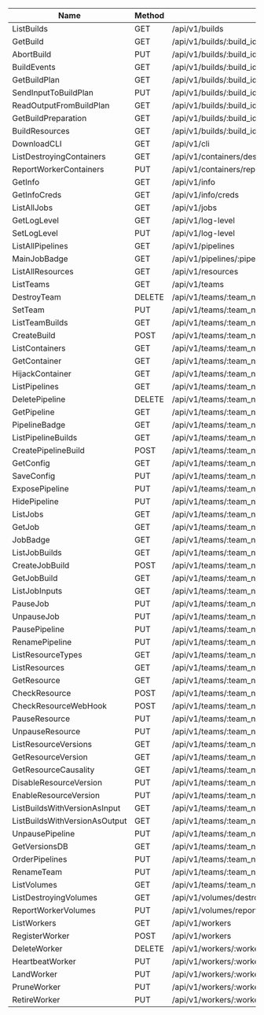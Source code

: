 | Name                          | Method | Path                                                                                                               | Status   |  
|-------------------------------|--------|--------------------------------------------------------------------------------------------------------------------|----------|
| ListBuilds                    | GET    | /api/v1/builds                                                                                                     | Done     |
| GetBuild                      | GET    | /api/v1/builds/:build_id                                                                                           | Done     |
| AbortBuild                    | PUT    | /api/v1/builds/:build_id/abort                                                                                     | Later    |
| BuildEvents                   | GET    | /api/v1/builds/:build_id/events                                                                                    | Later    |
| GetBuildPlan                  | GET    | /api/v1/builds/:build_id/plan                                                                                      | Later    |
| SendInputToBuildPlan          | PUT    | /api/v1/builds/:build_id/plan/:plan_id/input                                                                       | Later    |
| ReadOutputFromBuildPlan       | GET    | /api/v1/builds/:build_id/plan/:plan_id/output                                                                      | Later    |
| GetBuildPreparation           | GET    | /api/v1/builds/:build_id/preparation                                                                               | Later    |
| BuildResources                | GET    | /api/v1/builds/:build_id/resources                                                                                 | Now      |
| DownloadCLI                   | GET    | /api/v1/cli                                                                                                        | Later    |
| ListDestroyingContainers      | GET    | /api/v1/containers/destroying                                                                                      | Later    |
| ReportWorkerContainers        | PUT    | /api/v1/containers/report                                                                                          | Later    |
| GetInfo                       | GET    | /api/v1/info                                                                                                       | Now      |
| GetInfoCreds                  | GET    | /api/v1/info/creds                                                                                                 | Later    |
| ListAllJobs                   | GET    | /api/v1/jobs                                                                                                       | Done     |
| GetLogLevel                   | GET    | /api/v1/log-level                                                                                                  | Later    |
| SetLogLevel                   | PUT    | /api/v1/log-level                                                                                                  | Later    |
| ListAllPipelines              | GET    | /api/v1/pipelines                                                                                                  | Done     |
| MainJobBadge                  | GET    | /api/v1/pipelines/:pipeline_name/jobs/:job_name/badge                                                              | Later    |
| ListAllResources              | GET    | /api/v1/resources                                                                                                  | Done     |
| ListTeams                     | GET    | /api/v1/teams                                                                                                      | Done     |
| DestroyTeam                   | DELETE | /api/v1/teams/:team_name                                                                                           | Now      |
| SetTeam                       | PUT    | /api/v1/teams/:team_name                                                                                           | Now      |
| ListTeamBuilds                | GET    | /api/v1/teams/:team_name/builds                                                                                    | Done     |
| CreateBuild                   | POST   | /api/v1/teams/:team_name/builds                                                                                    | Now      |
| ListContainers                | GET    | /api/v1/teams/:team_name/containers                                                                                | Done     |
| GetContainer                  | GET    | /api/v1/teams/:team_name/containers/:id                                                                            | Done     |
| HijackContainer               | GET    | /api/v1/teams/:team_name/containers/:id/hijack                                                                     | Later    |
| ListPipelines                 | GET    | /api/v1/teams/:team_name/pipelines                                                                                 | Done     |
| DeletePipeline                | DELETE | /api/v1/teams/:team_name/pipelines/:pipeline_name                                                                  | Done     |
| GetPipeline                   | GET    | /api/v1/teams/:team_name/pipelines/:pipeline_name                                                                  | Done     |
| PipelineBadge                 | GET    | /api/v1/teams/:team_name/pipelines/:pipeline_name/badge                                                            | Later    |
| ListPipelineBuilds            | GET    | /api/v1/teams/:team_name/pipelines/:pipeline_name/builds                                                           | Now      |
| CreatePipelineBuild           | POST   | /api/v1/teams/:team_name/pipelines/:pipeline_name/builds                                                           | Now      |
| GetConfig                     | GET    | /api/v1/teams/:team_name/pipelines/:pipeline_name/config                                                           | Later    |
| SaveConfig                    | PUT    | /api/v1/teams/:team_name/pipelines/:pipeline_name/config                                                           | Later    |
| ExposePipeline                | PUT    | /api/v1/teams/:team_name/pipelines/:pipeline_name/expose                                                           | Later    |
| HidePipeline                  | PUT    | /api/v1/teams/:team_name/pipelines/:pipeline_name/hide                                                             | Later    |
| ListJobs                      | GET    | /api/v1/teams/:team_name/pipelines/:pipeline_name/jobs                                                             | Done     |
| GetJob                        | GET    | /api/v1/teams/:team_name/pipelines/:pipeline_name/jobs/:job_name                                                   | Done     |
| JobBadge                      | GET    | /api/v1/teams/:team_name/pipelines/:pipeline_name/jobs/:job_name/badge                                             | Later    |
| ListJobBuilds                 | GET    | /api/v1/teams/:team_name/pipelines/:pipeline_name/jobs/:job_name/builds                                            | Done     |
| CreateJobBuild                | POST   | /api/v1/teams/:team_name/pipelines/:pipeline_name/jobs/:job_name/builds                                            | Now      |
| GetJobBuild                   | GET    | /api/v1/teams/:team_name/pipelines/:pipeline_name/jobs/:job_name/builds/:build_name                                | Done     |
| ListJobInputs                 | GET    | /api/v1/teams/:team_name/pipelines/:pipeline_name/jobs/:job_name/inputs                                            | Done     |
| PauseJob                      | PUT    | /api/v1/teams/:team_name/pipelines/:pipeline_name/jobs/:job_name/pause                                             | Now      |
| UnpauseJob                    | PUT    | /api/v1/teams/:team_name/pipelines/:pipeline_name/jobs/:job_name/unpause                                           | Now      |
| PausePipeline                 | PUT    | /api/v1/teams/:team_name/pipelines/:pipeline_name/pause                                                            | Now      |
| RenamePipeline                | PUT    | /api/v1/teams/:team_name/pipelines/:pipeline_name/rename                                                           | Now      |
| ListResourceTypes             | GET    | /api/v1/teams/:team_name/pipelines/:pipeline_name/resource-types                                                   | Done     |
| ListResources                 | GET    | /api/v1/teams/:team_name/pipelines/:pipeline_name/resources                                                        | Done     |
| GetResource                   | GET    | /api/v1/teams/:team_name/pipelines/:pipeline_name/resources/:resource_name                                         | Done     |
| CheckResource                 | POST   | /api/v1/teams/:team_name/pipelines/:pipeline_name/resources/:resource_name/check                                   | Later    |
| CheckResourceWebHook          | POST   | /api/v1/teams/:team_name/pipelines/:pipeline_name/resources/:resource_name/check/webhook                           | Later    |
| PauseResource                 | PUT    | /api/v1/teams/:team_name/pipelines/:pipeline_name/resources/:resource_name/pause                                   | Now      |
| UnpauseResource               | PUT    | /api/v1/teams/:team_name/pipelines/:pipeline_name/resources/:resource_name/unpause                                 | Now      |
| ListResourceVersions          | GET    | /api/v1/teams/:team_name/pipelines/:pipeline_name/resources/:resource_name/versions                                | Done     |
| GetResourceVersion            | GET    | /api/v1/teams/:team_name/pipelines/:pipeline_name/resources/:resource_name/versions/:resource_version_id           | Done     |
| GetResourceCausality          | GET    | /api/v1/teams/:team_name/pipelines/:pipeline_name/resources/:resource_name/versions/:resource_version_id/causality | Done     |
| DisableResourceVersion        | PUT    | /api/v1/teams/:team_name/pipelines/:pipeline_name/resources/:resource_name/versions/:resource_version_id/disable   | Later    |
| EnableResourceVersion         | PUT    | /api/v1/teams/:team_name/pipelines/:pipeline_name/resources/:resource_name/versions/:resource_version_id/enable    | Later    |
| ListBuildsWithVersionAsInput  | GET    | /api/v1/teams/:team_name/pipelines/:pipeline_name/resources/:resource_name/versions/:resource_version_id/input_to  | Now      |
| ListBuildsWithVersionAsOutput | GET    | /api/v1/teams/:team_name/pipelines/:pipeline_name/resources/:resource_name/versions/:resource_version_id/output_of | Now      |
| UnpausePipeline               | PUT    | /api/v1/teams/:team_name/pipelines/:pipeline_name/unpause                                                          | Now      |
| GetVersionsDB                 | GET    | /api/v1/teams/:team_name/pipelines/:pipeline_name/versions-db                                                      | Later    |
| OrderPipelines                | PUT    | /api/v1/teams/:team_name/pipelines/ordering                                                                        | Later    |
| RenameTeam                    | PUT    | /api/v1/teams/:team_name/rename                                                                                    | Now      |
| ListVolumes                   | GET    | /api/v1/teams/:team_name/volumes                                                                                   | Now      |
| ListDestroyingVolumes         | GET    | /api/v1/volumes/destroying                                                                                         | Later    |
| ReportWorkerVolumes           | PUT    | /api/v1/volumes/report                                                                                             | Later    |
| ListWorkers                   | GET    | /api/v1/workers                                                                                                    | Done     |
| RegisterWorker                | POST   | /api/v1/workers                                                                                                    | Later    |
| DeleteWorker                  | DELETE | /api/v1/workers/:worker_name                                                                                       | Later    |
| HeartbeatWorker               | PUT    | /api/v1/workers/:worker_name/heartbeat                                                                             | Later    |
| LandWorker                    | PUT    | /api/v1/workers/:worker_name/land                                                                                  | Later    |
| PruneWorker                   | PUT    | /api/v1/workers/:worker_name/prune                                                                                 | Now      |
| RetireWorker                  | PUT    | /api/v1/workers/:worker_name/retire                                                                                | Later    |
